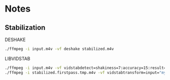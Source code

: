 # Notes

## Stabilization

DESHAKE

```sh
./ffmpeg -i input.m4v -vf deshake stabilized.m4v
```

LIBVIDSTAB

```sh
./ffmpeg -i input.m4v -vf vidstabdetect=shakiness=7:accuracy=15:result="mytransform.trf" stabilized.firstpass.tmp.m4v
./ffmpeg -i stabilized.firstpass.tmp.m4v -vf vidstabtransform=input="mytransform.trf":zoom=0:smoothing=10:interpol=bicubic,unsharp=5:5:0.8:3:3:0.4 stabilized.mkv
```